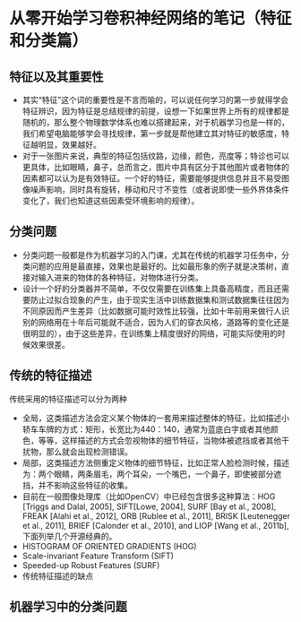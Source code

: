 # 从零开始学习卷积神经网络的笔记（特征和分类篇）
## 特征以及其重要性
+ 其实“特征”这个词的重要性是不言而喻的，可以说任何学习的第一步就得学会特征辨识，因为特征是总结规律的前提，设想一下如果世界上所有的规律都是随机的，那么整个物理数学体系也难以搭建起来，对于机器学习也是一样的，我们希望电脑能够学会寻找规律，第一步就是帮他建立其对特征的敏感度，特征越明显，效果越好。
+ 对于一张图片来说，典型的特征包括纹路，边缘，颜色，亮度等；特诊也可以更具体，比如眼睛，鼻子，总而言之，图片中具有区分于其他图片或者物体的因素都可以认为是有效特征。一个好的特征，需要能够提供信息并且不易受图像噪声影响，同时具有旋转，移动和尺寸不变性（或者说即使一些外界体条件变化了，我们也知道这些因素受环境影响的规律）。

## 分类问题
+ 分类问题一般都是作为机器学习的入门课，尤其在传统的机器学习任务中，分类问题的应用是最直接，效果也是最好的。比如最形象的例子就是决策树，直接对输入进来的物体的各种特征，对物体进行分类。
+ 设计一个好的分类器并不简单，不仅仅需要在训练集上具备高精度，而且还需要防止过拟合现象的产生，由于现实生活中训练数据集和测试数据集往往因为不同原因而产生差异（比如数据可能时效性比较强，比如十年前用来做行人识别的网络用在十年后可能就不适合，因为人们的穿衣风格，道路等的变化还是很明显的），由于这些差异，在训练集上精度很好的网络，可能实际使用的时候效果很差。
## 传统的特征描述
传统采用的特征描述可以分为两种
+ 全局，这类描述方法会定义某个物体的一套用来描述整体的特征，比如描述小轿车车牌的方式：矩形，长宽比为440：140，通常为蓝底白字或者其他颜色，等等，这样描述的方式会忽视物体的细节特征，当物体被遮挡或者其他干扰物，那么就会出现检测错误。
+ 局部，这类描述方法侧重定义物体的细节特征，比如正常人脸检测时候，描述为：两个眼睛，两条眉毛，两个耳朵，一个嘴巴，一个鼻子，即使被部分遮挡，并不影响这些特征的收集。
+ 目前在一般图像处理库（比如OpenCV）中已经包含很多这种算法：HOG [Triggs and Dalal, 2005], SIFT[Lowe, 2004], SURF [Bay et al., 2008], FREAK [Alahi et al., 2012], ORB [Rublee et al., 2011], BRISK [Leutenegger et al., 2011], BRIEF [Calonder et al., 2010], and LIOP [Wang et al., 2011b], 下面列举几个开源经典的。
+ HISTOGRAM OF ORIENTED GRADIENTS (HOG)
+ Scale-invariant Feature Transform (SIFT)
+ Speeded-up Robust Features (SURF)
+ 传统特征描述的缺点
## 机器学习中的分类问题
